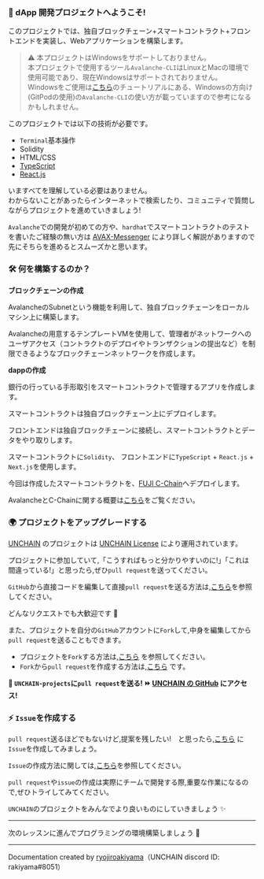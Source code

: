 ### 👋 dApp 開発プロジェクトへようこそ!

このプロジェクトでは、独自ブロックチェーン+スマートコントラクト+フロントエンドを実装し、Webアプリケーションを構築します。

> ⚠️ 本プロジェクトはWindowsをサポートしておりません。  
> 本プロジェクトで使用するツール`Avalanche-CLI`はLinuxとMacの環境で使用可能であり、現在Windowsはサポートされておりません。  
> Windowsをご使用は[こちら](https://app.stackup.dev/quest_page/beginner-quest-4-create-evm-subnet-on-local-network)のチュートリアルにある、Windowsの方向け(GitPodの使用)の`Avalanche-CLI`の使い方が載っていますので参考になるかもしれません。

このプロジェクトでは以下の技術が必要です。

- `Terminal`基本操作
- Solidity
- HTML/CSS
- [TypeScript](https://typescriptbook.jp/overview/features)
- [React.js](https://ja.reactjs.org/)

いますべてを理解している必要はありません。  
わからないことがあったらインターネットで検索したり、コミュニティで質問しながらプロジェクトを進めていきましょう!

`Avalanche`での開発が初めての方や、`hardhat`でスマートコントラクトのテストを書いたご経験の無い方は [AVAX-Messenger](https://buidl.unchain.tech/Avalanche/AVAX-Messenger) により詳しく解説がありますので先にそちらを進めるとスムーズかと思います。

### 🛠 何を構築するのか？

**ブロックチェーンの作成**

AvalancheのSubnetという機能を利用して、独自ブロックチェーンをローカルマシン上に構築します。

Avalancheの用意するテンプレートVMを使用して、管理者がネットワークへのユーザアクセス（コントラクトのデプロイやトランザクションの提出など）を制限できるようなブロックチェーンネットワークを作成します。

**dappの作成**

銀行の行っている手形取引をスマートコントラクトで管理するアプリを作成します。

スマートコントラクトは独自ブロックチェーン上にデプロイします。

フロントエンドは独自ブロックチェーンに接続し、スマートコントラクトとデータをやり取りします。

スマートコントラクトに`Solidity`、 
フロントエンドに`TypeScript` + `React.js` + `Next.js`を使用します。

今回は作成したスマートコントラクトを、[FUJI C-Chain](https://docs.avax.network/quickstart/fuji-workflow)へデプロイします。

AvalancheとC-Chainに関する概要は[こちら](https://buidl.unchain.tech/Avalanche/AVAX-Messenger/)をご覧ください。  

### 🌍 プロジェクトをアップグレードする

[UNCHAIN](https://unchain.tech/) のプロジェクトは [UNCHAIN License](https://github.com/unchain-tech/UNCHAIN-projects/blob/main/LICENSE) により運用されています。

プロジェクトに参加していて,「こうすればもっと分かりやすいのに!」「これは間違っている!」と思ったら,ぜひ`pull request`を送ってください。

`GitHub`から直接コードを編集して直接`pull request`を送る方法は,[こちら](https://docs.github.com/ja/repositories/working-with-files/managing-files/editing-files#editing-files-in-another-users-repository)を参照してください。

どんなリクエストでも大歓迎です 🎉

また、プロジェクトを自分の`GitHub`アカウントに`Fork`して,中身を編集してから`pull request`を送ることもできます。

- プロジェクトを`Fork`する方法は,[こちら](https://docs.github.com/ja/get-started/quickstart/fork-a-repo) を参照してください。
- `Fork`から`pull request`を作成する方法は,[こちら](https://docs.github.com/ja/pull-requests/collaborating-with-pull-requests/proposing-changes-to-your-work-with-pull-requests/creating-a-pull-request-from-a-fork) です。

**👋 `UNCHAIN-projects`に`pull request`を送る! ⏩ [UNCHAIN の GitHub](https://github.com/shiftbase-xyz/UNCHAIN-projects) にアクセス!**

### ⚡️ `Issue`を作成する

`pull request`送るほどでもないけど,提案を残したい!　と思ったら,[こちら](https://github.com/unchain-tech/UNCHAIN-projects/issues) に`Issue`を作成してみましょう。

`Issue`の作成方法に関しては,[こちら](https://docs.github.com/ja/issues/tracking-your-work-with-issues/creating-an-issue)を参照してください。

`pull request`や`issue`の作成は実際にチームで開発する際,重要な作業になるので,ぜひトライしてみてください。

`UNCHAIN`のプロジェクトをみんなでより良いものにしていきましょう ✨

---

次のレッスンに進んでプログラミングの環境構築しましょう 🎉

---

Documentation created by [ryojiroakiyama](https://github.com/ryojiroakiyama)（UNCHAIN discord ID: rakiyama#8051）
